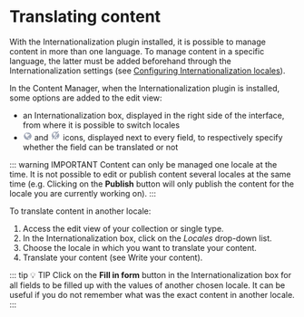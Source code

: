 # Translating content

With the Internationalization plugin installed, it is possible to manage content in more than one language. To manage content in a specific language, the latter must be added beforehand through the Internationalization settings (see [Configuring Internationalization locales](../settings/managing-global-settings.md#configuring-internationalization-locales)).

In the Content Manager, when the Internationalization plugin is installed, some options are added to the edit view:

- an Internationalization box, displayed in the right side of the interface, from where it is possible to switch locales
- <img width="16" src="../assets/content-manager/icon_localizable.png"> and <img width="18" src="../assets/content-manager/icon_non-localizable.png"> icons, displayed next to every field, to respectively specify whether the field can be translated or not

::: warning IMPORTANT
Content can only be managed one locale at the time. It is not possible to edit or publish content several locales at the same time (e.g. Clicking on the **Publish** button will only publish the content for the locale you are currently working on).
:::

To translate content in another locale:

1. Access the edit view of your collection or single type.
2. In the Internationalization box, click on the *Locales* drop-down list.
3. Choose the locale in which you want to translate your content.
4. Translate your content (see Write your content). 

::: tip 💡 TIP
Click on the **Fill in form** button in the Internationalization box for all fields to be filled up with the values of another chosen locale. It can be useful if you do not remember what was the exact content in another locale.
:::